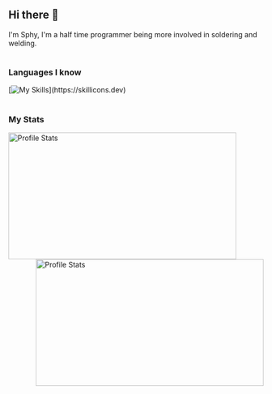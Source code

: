 ## Hi there 👋

<p> I'm Sphy, I'm a half time programmer being more involved in soldering and welding.</p>

#


### Languages I know
[![My Skills](https://skillicons.dev/icons?i=java,js,html,css,cpp,py,)](https://skillicons.dev)


#

### My Stats
<div>
  <img align="left" src="https://github-readme-stats.vercel.app/api?username=Sphy35&show_icons=true&theme=nightowl" alt="Profile Stats" width=450px height=250px>
  <img align="right" src="https://github-readme-stats.vercel.app/api/top-langs/?username=Sphy35&layout=compact&theme=nightowl" alt="Profile Stats" width=450px height=250px>
</div>
